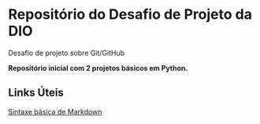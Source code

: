 # Repositório do Desafio de Projeto da DIO

Desafio de projeto sobre Git/GitHub

**Repositório inicial com 2 projetos básicos em Python.**

## Links Úteis
[Sintaxe básica de Markdown](https://www.markdownguide.org/basic-syntax/)
